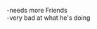 -needs more Friends </br>
-very bad at what he's doing </br>

<!---
Fightingpainter/Fightingpainter is a ✨ special ✨ repository because its `README.md` (this file) appears on your GitHub profile.
You can click the Preview link to take a look at your changes.
--->
